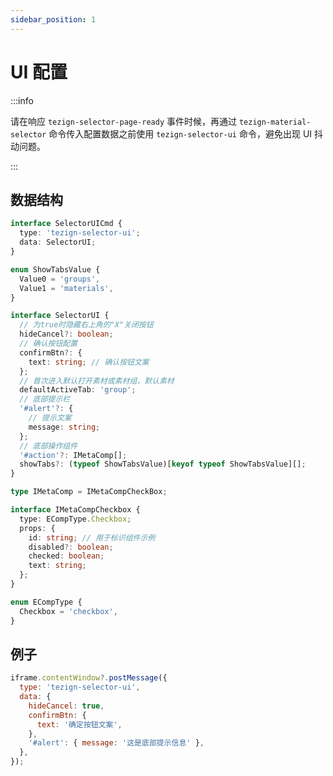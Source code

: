 ```yaml
---
sidebar_position: 1
---
```


# UI 配置

:::info

请在响应 `tezign-selector-page-ready` 事件时候，再通过 `tezign-material-selector` 命令传入配置数据之前使用 `tezign-selector-ui` 命令，避免出现 UI 抖动问题。

:::

## 数据结构

```typescript
interface SelectorUICmd {
  type: 'tezign-selector-ui';
  data: SelectorUI;
}

enum ShowTabsValue {
  Value0 = 'groups',
  Value1 = 'materials',
}

interface SelectorUI {
  // 为true时隐藏右上角的"X"关闭按钮
  hideCancel?: boolean;
  // 确认按钮配置
  confirmBtn?: {
    text: string; // 确认按钮文案
  };
  // 首次进入默认打开素材或素材组，默认素材
  defaultActiveTab: 'group';
  // 底部提示栏
  '#alert'?: {
    // 提示文案
    message: string;
  };
  // 底部操作组件
  '#action'?: IMetaComp[];
  showTabs?: (typeof ShowTabsValue)[keyof typeof ShowTabsValue][];
}

type IMetaComp = IMetaCompCheckBox;

interface IMetaCompCheckbox {
  type: ECompType.Checkbox;
  props: {
    id: string; // 用于标识组件示例
    disabled?: boolean;
    checked: boolean;
    text: string;
  };
}

enum ECompType {
  Checkbox = 'checkbox',
}
```

## 例子

```javascript
iframe.contentWindow?.postMessage({
  type: 'tezign-selector-ui',
  data: {
    hideCancel: true,
    confirmBtn: {
      text: '确定按钮文案',
    },
    '#alert': { message: '这是底部提示信息' },
  },
});
```
